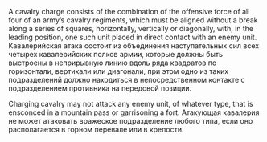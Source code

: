 
A cavalry charge consists of the combination of the offensive force of all four of an army’s cavalry regiments, which must be aligned without a break along a series of squares, horizontally, vertically or diagonally, with, in the leading position, one such unit placed in direct contact with an enemy unit.
Кавалерийская атака состоит из объединения наступательных сил всех четырех кавалерийских полков армии, которые должны быть выстроены в неприрывную линию вдоль ряда квадратов по горизонтали, вертикали или диагонали, при этом одно из таких подразделений должно находиться в непосредственном контакте с подразделением противника на передовой позиции.

Charging cavalry may not attack any enemy unit, of whatever type, that is ensconced in a mountain pass or garrisoning a fort.
Атакующая кавалерия не может атаковать вражеское подразделение любого типа, если оно располагается в горном перевале или в крепости.